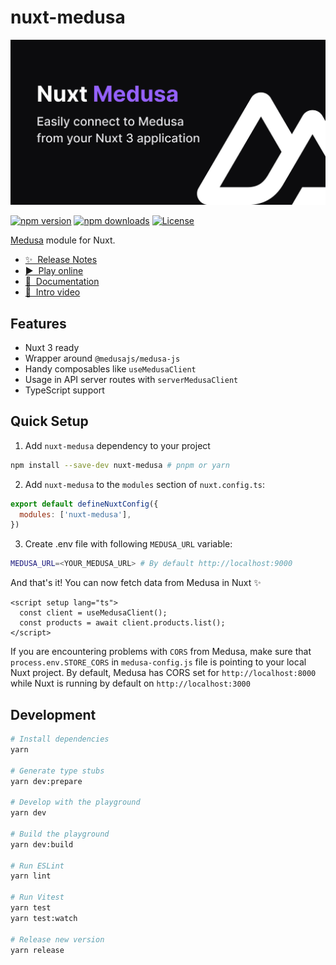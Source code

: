# nuxt-medusa

[![nuxt-medusa](./docs/public/cover.jpeg)](https://nuxt-medusa.vercel.app)

[![npm version][npm-version-src]][npm-version-href]
[![npm downloads][npm-downloads-src]][npm-downloads-href]
[![License][license-src]][license-href]

[Medusa](https://medusajs.com) module for Nuxt.

- [✨ &nbsp;Release Notes](https://github.com/baroshem/nuxt-medusa/releases)
- [▶️  &nbsp;Play online](https://stackblitz.com/github/baroshem/nuxt-medusa?file=.stackblitz%2Fnuxt.config.ts)
- [📖 &nbsp;Documentation](https://nuxt-medusa.vercel.app)
- [🎥 &nbsp;Intro video](https://www.youtube.com/watch?v=EuakPz8M7CM)

## Features

- Nuxt 3 ready
- Wrapper around `@medusajs/medusa-js`
- Handy composables like `useMedusaClient`
- Usage in API server routes with `serverMedusaClient`
- TypeScript support

## Quick Setup

1. Add `nuxt-medusa` dependency to your project

```bash
npm install --save-dev nuxt-medusa # pnpm or yarn
```

2. Add `nuxt-medusa` to the `modules` section of `nuxt.config.ts`:

```js
export default defineNuxtConfig({
  modules: ['nuxt-medusa'],
})
```

3. Create .env file with following `MEDUSA_URL` variable:

```bash
MEDUSA_URL=<YOUR_MEDUSA_URL> # By default http://localhost:9000
```

And that's it! You can now fetch data from Medusa in Nuxt ✨

```vue
<script setup lang="ts">
  const client = useMedusaClient();
  const products = await client.products.list();
</script>
```

If you are encountering problems with `CORS` from Medusa, make sure that `process.env.STORE_CORS` in `medusa-config.js` file is pointing to your local Nuxt project. By default, Medusa has CORS set for `http://localhost:8000` while Nuxt is running by default on `http://localhost:3000`

## Development

```bash
# Install dependencies
yarn

# Generate type stubs
yarn dev:prepare

# Develop with the playground
yarn dev

# Build the playground
yarn dev:build

# Run ESLint
yarn lint

# Run Vitest
yarn test
yarn test:watch

# Release new version
yarn release
```

<!-- Badges -->
[npm-version-src]: https://img.shields.io/npm/v/nuxt-medusa/latest.svg?style=flat&colorA=18181B&colorB=28CF8D
[npm-version-href]: https://npmjs.com/package/nuxt-medusa

[npm-downloads-src]: https://img.shields.io/npm/dm/nuxt-medusa.svg?style=flat&colorA=18181B&colorB=28CF8D
[npm-downloads-href]: https://npmjs.com/package/nuxt-medusa

[license-src]: https://img.shields.io/npm/l/nuxt-medusa.svg?style=flat&colorA=18181B&colorB=28CF8D
[license-href]: https://npmjs.com/package/nuxt-medusa
